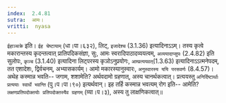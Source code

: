 ```yaml
---
index:  2.4.81
sutra:  आमः।
vritti:  nyasa
---
```


`ईहाञ्चक्रे` इति। `ईह चेष्टायाम्` (धा।पा।६३२), लिट्, `इजादेश्च` (3.1.36) इत्यादिनाऽ‌ऽम्। तस्य कृत्वे मकारान्तस्य कृदन्तत्वात् प्रातिपदिकसंज्ञा, सुः, आमः स्वरादिपाठादव्ययत्वम्, `अव्ययादाप्सुपः` (2.4.82) इति सुलोपः, `कृञ्च` (3.1.40) इत्यादिना लिट्परस्य कृञोऽनुप्रयोगः, `आम्प्रत्ययवत्`(1.3.63) इत्यादिनाऽ‌ऽत्मनेपदम्, तत एशादेशः, द्विर्वचनम्, अभ्यासकार्यम्। आमो मकारस्यानुस्वारः, `अनुस्वारस्य ययि परसवर्णः` (8.4.57)। अथेह कस्मान्न भवति-- जगाम, शशामेति? अर्थवदामो ग्रहणात्, अस्य चानर्थकत्वात्। प्रत्ययस्तु `अनिर्दिष्टार्थाः प्रत्ययाः स्वार्थे भवन्ति` (पु।प।पा।९०) इत्यर्थवान्। इह तर्हि कस्मान्न भवत्यम् रोग इति-- आमेति? `लक्षणप्रतिपदोक्तयोः प्रतिपदोक्तस्यैव ग्रहणम्` (व्या।प।३), अस्य तु लाक्षणिकत्वात्॥
